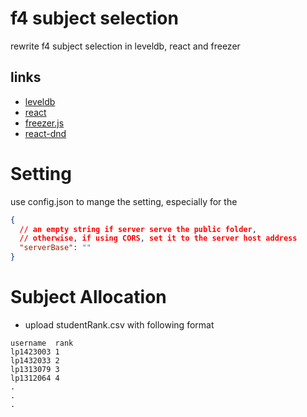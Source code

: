 # f4 subject selection

rewrite f4 subject selection in leveldb, react and freezer

## links
- [leveldb](http://leveldb.org/)
- [react](https://facebook.github.io/react/)
- [freezer.js](https://github.com/arqex/freezer)
- [react-dnd](http://gaearon.github.io/react-dnd/)

# Setting

use config.json to mange the setting, especially for the

``` json
{
  // an empty string if server serve the public folder,
  // otherwise, if using CORS, set it to the server host address
  "serverBase": ""
}
```

# Subject Allocation

- upload studentRank.csv with following format

``` csv
username  rank
lp1423003 1
lp1432033 2
lp1313079 3
lp1312064 4
.
.
.
```
